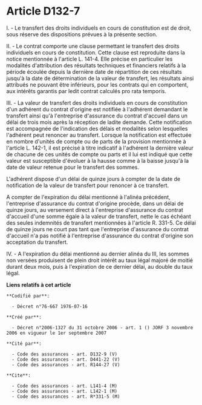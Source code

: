 # Article D132-7

I. - Le transfert des droits individuels en cours de constitution est de droit, sous réserve des dispositions prévues à la
présente section.

II. - Le contrat comporte une clause permettant le transfert des droits individuels en cours de constitution. Cette clause
est reproduite dans la notice mentionnée à l'article L. 141-4. Elle précise en particulier les modalités d'attribution des
résultats techniques et financiers relatifs à la période écoulée depuis la dernière date de répartition de ces résultats
jusqu'à la date de détermination de la valeur de transfert, les résultats ainsi attribués ne pouvant être inférieurs, pour
les contrats qui en comportent, aux intérêts garantis par ledit contrat calculés pro rata temporis.

III. - La valeur de transfert des droits individuels en cours de constitution d'un adhérent du contrat d'origine est notifiée
à l'adhérent demandant le transfert ainsi qu'à l'entreprise d'assurance du contrat d'accueil dans un délai de trois mois
après la réception de ladite demande. Cette notification est accompagnée de l'indication des délais et modalités selon
lesquelles l'adhérent peut renoncer au transfert. Lorsque la notification est effectuée en nombre d'unités de compte ou de
parts de la provision mentionnée à l'article L. 142-1, il est précisé à titre indicatif à l'adhérent la dernière valeur de
chacune de ces unités de compte ou parts et il lui est indiqué que cette valeur est susceptible d'évoluer à la hausse comme à
la baisse jusqu'à la date de valeur retenue pour le transfert des sommes.

L'adhérent dispose d'un délai de quinze jours à compter de la date de notification de la valeur de transfert pour renoncer à
ce transfert.

A compter de l'expiration du délai mentionné à l'alinéa précédent, l'entreprise d'assurance du contrat d'origine procède,
dans un délai de quinze jours, au versement direct à l'entreprise d'assurance du contrat d'accueil d'une somme égale à la
valeur de transfert, nette le cas échéant des seules indemnités de transfert mentionnées à l'article R. 331-5. Ce délai de
quinze jours ne court pas tant que l'entreprise d'assurance du contrat d'accueil n'a pas notifié à l'entreprise d'assurance
du contrat d'origine son acceptation du transfert.

IV. - A l'expiration du délai mentionné au dernier alinéa du III, les sommes non versées produisent de plein droit intérêt au
taux légal majoré de moitié durant deux mois, puis à l'expiration de ce dernier délai, au double du taux légal.

**Liens relatifs à cet article**

	**Codifié par**:

	  - Décret n°76-667 1976-07-16

	**Créé par**:

	  - Décret n°2006-1327 du 31 octobre 2006 - art. 1 () JORF 3 novembre 2006 en vigueur le 1er septembre 2007

	**Cité par**:

	  - Code des assurances - art. D132-9 (V)
	  - Code des assurances - art. D441-22 (V)
	  - Code des assurances - art. R144-27 (V)

	**Cite**:

	  - Code des assurances - art. L141-4 (M)
	  - Code des assurances - art. L142-1 (M)
	  - Code des assurances - art. R*331-5 (M)
